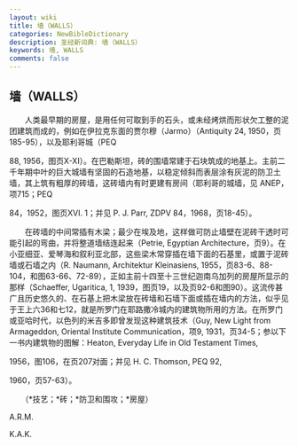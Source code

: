 ```yaml
---
layout: wiki
title: 墙（WALLS）
categories: NewBibleDictionary
description: 圣经新词典: 墙（WALLS）
keywords: 墙, WALLS
comments: false
---
```


## 墙（WALLS）

　　人类最早期的房屋，是用任何可取到手的石头，或未经烤烘而形状欠工整的泥团建筑而成的，例如在伊拉克东面的贾尔穆（Jarmo）（Antiquity 24, 1950，页185-95），以及耶利哥城（PEQ

88, 1956，图页X-XI）。在巴勒斯坦，砖的围墙常建于石块筑成的地基上。主前二千年期中叶的巨大城墙有坚固的石造地基，以稳定倾斜而表层涂有灰泥的防卫土墙，其上筑有粗厚的砖墙，这砖墙内有时更建有房间（耶利哥的城墙，见 ANEP，项715；PEQ

84，1952，图页XVI. 1；并见 P. J. Parr, ZDPV 84，1968，页18-45）。

　　在砖墙的中间常插有木梁；最少在埃及地，这样做可防止墙壁在泥砖干透时可能引起的弯曲，并将整道墙结连起来（Petrie, Egyptian Architecture，页9）。在小亚细亚、爱琴海和叙利亚北部，这些梁木常穿插在墙下面的石基里，或置于泥砖墙或石墙之内（R. Naumann, Architektur Kleinasiens, 1955，页83-6、88-104，和图63-66、72-89），正如主前十四至十三世纪迦南乌加列的房屋所显示的那样（Schaeffer, Ugaritica, 1, 1939，图页19，以及页92-6和图90）。这流传甚广且历史悠久的、在石基上把木梁放在砖墙和石墙下面或插在墙内的方法，似乎见于王上六36和七12，就是所罗门在耶路撒冷城内的建筑物所用的方法。在所罗门或亚哈时代，以色列的米吉多即曾发现这种建筑技术（Guy, New Light from Armageddon, Oriental Institute Communication，项9, 1931，页34-5；参以下一书内建筑物的图解：Heaton, Everyday Life in Old Testament Times,

1956，图106，在页207对面；并见 H. C. Thomson, PEQ 92,

1960，页57-63）。

　　（*技艺；*砖；*防卫和围攻；*房屋）

A.R.M.

K.A.K.






